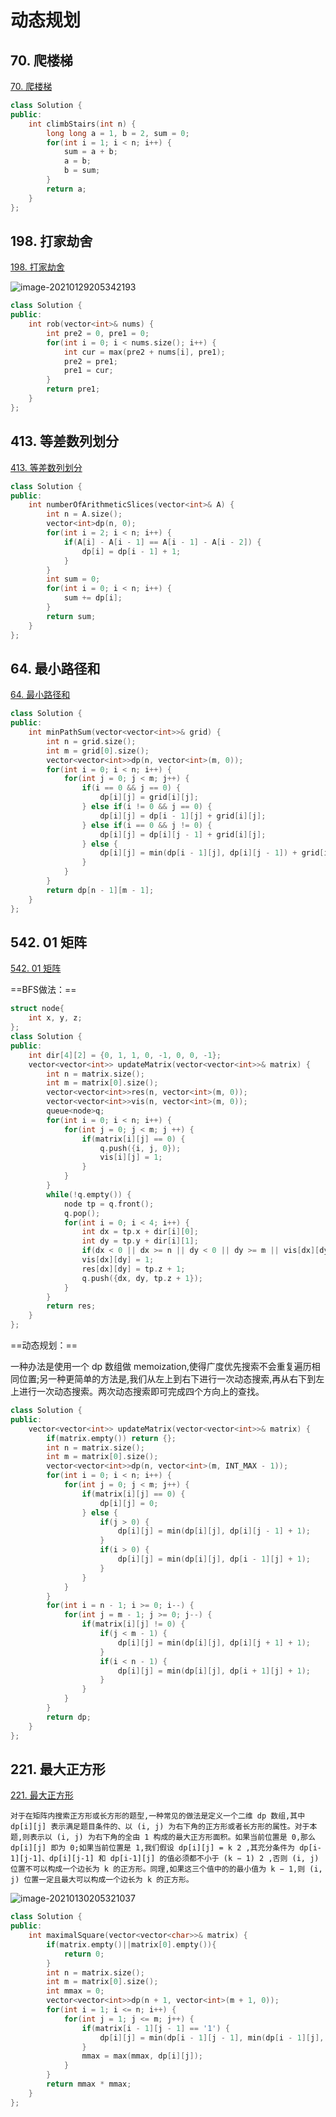 # 动态规划

## 70. 爬楼梯

[70. 爬楼梯](https://leetcode-cn.com/problems/climbing-stairs/)

```cpp
class Solution {
public:
    int climbStairs(int n) {
        long long a = 1, b = 2, sum = 0;
        for(int i = 1; i < n; i++) {
            sum = a + b;
            a = b;
            b = sum;
        }
        return a;
    }
};
```

## 198. 打家劫舍

[198. 打家劫舍](https://leetcode-cn.com/problems/house-robber/)

![image-20210129205342193](http://test-fangsong-imgsubmit.oss-cn-beijing.aliyuncs.com/img/image-20210129205342193.png)

```cpp
class Solution {
public:
    int rob(vector<int>& nums) {
        int pre2 = 0, pre1 = 0;
        for(int i = 0; i < nums.size(); i++) {
            int cur = max(pre2 + nums[i], pre1);
            pre2 = pre1;
            pre1 = cur;
        }
        return pre1;
    }
};
```

## 413. 等差数列划分

[413. 等差数列划分](https://leetcode-cn.com/problems/arithmetic-slices/)

```cpp
class Solution {
public:
    int numberOfArithmeticSlices(vector<int>& A) {
        int n = A.size();
        vector<int>dp(n, 0);
        for(int i = 2; i < n; i++) {
            if(A[i] - A[i - 1] == A[i - 1] - A[i - 2]) {
                dp[i] = dp[i - 1] + 1;
            }
        }
        int sum = 0;
        for(int i = 0; i < n; i++) {
            sum += dp[i];
        }
        return sum;
    }
};
```

## 64. 最小路径和

[64. 最小路径和](https://leetcode-cn.com/problems/minimum-path-sum/)

```cpp
class Solution {
public:
    int minPathSum(vector<vector<int>>& grid) {
        int n = grid.size();
        int m = grid[0].size();
        vector<vector<int>>dp(n, vector<int>(m, 0));
        for(int i = 0; i < n; i++) {
            for(int j = 0; j < m; j++) {
                if(i == 0 && j == 0) {
                    dp[i][j] = grid[i][j];
                } else if(i != 0 && j == 0) {
                    dp[i][j] = dp[i - 1][j] + grid[i][j];
                } else if(i == 0 && j != 0) {
                    dp[i][j] = dp[i][j - 1] + grid[i][j];
                } else {
                    dp[i][j] = min(dp[i - 1][j], dp[i][j - 1]) + grid[i][j];
                }
            }
        }
        return dp[n - 1][m - 1];
    }
};
```

## 542. 01 矩阵

[542. 01 矩阵](https://leetcode-cn.com/problems/01-matrix/)

==BFS做法：==

```cpp
struct node{
    int x, y, z;
};
class Solution {
public:
    int dir[4][2] = {0, 1, 1, 0, -1, 0, 0, -1};
    vector<vector<int>> updateMatrix(vector<vector<int>>& matrix) {
        int n = matrix.size();
        int m = matrix[0].size();
        vector<vector<int>>res(n, vector<int>(m, 0));
        vector<vector<int>>vis(n, vector<int>(m, 0));
        queue<node>q;
        for(int i = 0; i < n; i++) {
            for(int j = 0; j < m; j ++) {
                if(matrix[i][j] == 0) {
                    q.push({i, j, 0});
                    vis[i][j] = 1;
                }
            }
        }
        while(!q.empty()) {
            node tp = q.front();
            q.pop();
            for(int i = 0; i < 4; i++) {
                int dx = tp.x + dir[i][0];
                int dy = tp.y + dir[i][1];
                if(dx < 0 || dx >= n || dy < 0 || dy >= m || vis[dx][dy] == 1) continue;
                vis[dx][dy] = 1;
                res[dx][dy] = tp.z + 1;
                q.push({dx, dy, tp.z + 1});
            }
        }
        return res;
    }
};
```

==动态规划：==

一种办法是使用一个 dp 数组做 memoization,使得广度优先搜索不会重复遍历相同位置;另一种更简单的方法是,我们从左上到右下进行一次动态搜索,再从右下到左上进行一次动态搜索。两次动态搜索即可完成四个方向上的查找。

```cpp
class Solution {
public:
    vector<vector<int>> updateMatrix(vector<vector<int>>& matrix) {
        if(matrix.empty()) return {};
        int n = matrix.size();
        int m = matrix[0].size();
        vector<vector<int>>dp(n, vector<int>(m, INT_MAX - 1));
        for(int i = 0; i < n; i++) {
            for(int j = 0; j < m; j++) {
                if(matrix[i][j] == 0) {
                    dp[i][j] = 0;
                } else {
                    if(j > 0) {
                        dp[i][j] = min(dp[i][j], dp[i][j - 1] + 1);
                    }
                    if(i > 0) {
                        dp[i][j] = min(dp[i][j], dp[i - 1][j] + 1);
                    }
                }
            }
        }
        for(int i = n - 1; i >= 0; i--) {
            for(int j = m - 1; j >= 0; j--) {
                if(matrix[i][j] != 0) {
                    if(j < m - 1) {
                        dp[i][j] = min(dp[i][j], dp[i][j + 1] + 1);
                    }
                    if(i < n - 1) {
                        dp[i][j] = min(dp[i][j], dp[i + 1][j] + 1);
                    }
                }
            }
        }
        return dp;
    }
};
```

## 221. 最大正方形

[221. 最大正方形](https://leetcode-cn.com/problems/maximal-square/)

`对于在矩阵内搜索正方形或长方形的题型,一种常见的做法是定义一个二维 dp 数组,其中dp[i][j] 表示满足题目条件的、以 (i, j) 为右下角的正方形或者长方形的属性。对于本题,则表示以 (i, j) 为右下角的全由 1 构成的最大正方形面积。如果当前位置是 0,那么 dp[i][j] 即为 0;如果当前位置是 1,我们假设 dp[i][j] = k 2 ,其充分条件为 dp[i-1][j-1]、dp[i][j-1] 和 dp[i-1][j] 的值必须都不小于 (k − 1) 2 ,否则 (i, j) 位置不可以构成一个边长为 k 的正方形。同理,如果这三个值中的的最小值为 k − 1,则 (i, j) 位置一定且最大可以构成一个边长为 k 的正方形。`

![image-20210130205321037](http://test-fangsong-imgsubmit.oss-cn-beijing.aliyuncs.com/img/image-20210130205321037.png)

```cpp
class Solution {
public:
    int maximalSquare(vector<vector<char>>& matrix) {
        if(matrix.empty()||matrix[0].empty()){
            return 0;
        }
        int n = matrix.size();
        int m = matrix[0].size();
        int mmax = 0;
        vector<vector<int>>dp(n + 1, vector<int>(m + 1, 0));
        for(int i = 1; i <= n; i++) {
            for(int j = 1; j <= m; j++) {
                if(matrix[i - 1][j - 1] == '1') {
                    dp[i][j] = min(dp[i - 1][j - 1], min(dp[i - 1][j], dp[i][j - 1])) + 1;
                }
                mmax = max(mmax, dp[i][j]);
            }
        }
        return mmax * mmax;
    }
};
```

